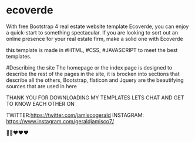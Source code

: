 # ecoverde

With free Bootstrap 4 real estate website template Ecoverde, you can enjoy a quick-start to something spectacular. If you are looking to sort out an online presence for your real estate firm, make a solid one with Ecoverde

this template is made in #HTML, #CSS, #JAVASCRIPT  to meet the best templates.

#Describing the site 
The homepage or the index page is designed to describe the rest of the pages in the site, it is brocken into sections that describe all the others, 
Bootstrap, flaticon and Jquery are the beautifying sources that are used in here





THANK YOU FOR DOWNLOADING MY TEMPLATES
LETS CHAT AND GET TO KNOW EACH OTHER ON

TWITTER:https://twitter.com/jamiscogerald
INSTAGRAM: https://www.instagram.com/geraldjamisco7/

💖💖❤❤❤
